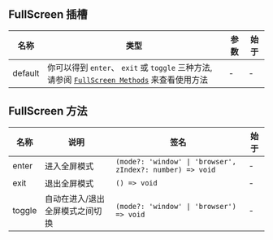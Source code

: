 ## FullScreen 插槽

| 名称    | 类型                                                                                                                | 参数 | 始于 |
| ------- | ------------------------------------------------------------------------------------------------------------------- | ---- | ---- |
| default | 你可以得到 `enter`、 `exit` 或 `toggle` 三种方法, 请参阅 [`FullScreen Methods`](#fullscreen-methods) 来查看使用方法 | -    | -    |

## FullScreen 方法

| 名称   | 说明                            | 签名                                                      | 始于 |
| ------ | ------------------------------- | --------------------------------------------------------- | ---- |
| enter  | 进入全屏模式                    | `(mode?: 'window' \| 'browser', zIndex?: number) => void` | -    |
| exit   | 退出全屏模式                    | `() => void`                                              | -    |
| toggle | 自动在进入/退出全屏模式之间切换 | `(mode?: 'window' \| 'browser') => void`                  | -    |
